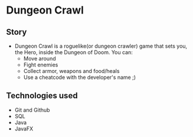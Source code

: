 # Dungeon Crawl

## Story

- Dungeon Crawl is a roguelike(or dungeon crawler) game that sets you, the Hero, inside the Dungeon of Doom. You can:
    - Move around
    - Fight enemies
    - Collect armor, weapons and food/heals
    - Use a cheatcode with the developer's name ;)

##  Technologies used

- Git and Github
- SQL
- Java
- JavaFX
